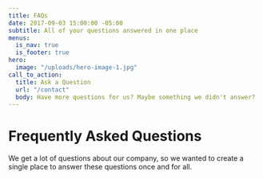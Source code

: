 ```yaml
---
title: FAQs
date: 2017-09-03 15:00:00 -05:00
subtitle: All of your questions answered in one place
menus:
  is_nav: true
  is_footer: true
hero:
  image: "/uploads/hero-image-1.jpg"
call_to_action:
  title: Ask a Question
  url: "/contact"
  body: Have more questions for us? Maybe something we didn't answer?
---
```


# Frequently Asked Questions

We get a lot of questions about our company, so we wanted to create a single place to answer these questions once and for all.
